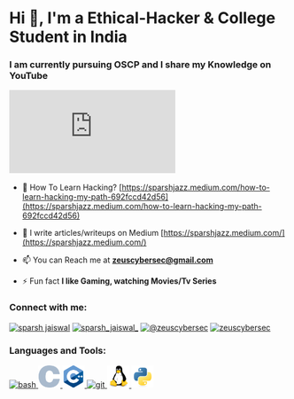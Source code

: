 <h1 align="left">Hi 👋, I'm a Ethical-Hacker & College Student in India</h1>
<h3 align="left">I am currently pursuing OSCP and I share my Knowledge on YouTube</h3>

![](https://cutewallpaper.org/download.php?file=/21/lighting-bolt-gif/Pin-on-Papadam.gif)

- 📝 How To Learn Hacking? [https://sparshjazz.medium.com/how-to-learn-hacking-my-path-692fccd42d56](https://sparshjazz.medium.com/how-to-learn-hacking-my-path-692fccd42d56)

- 📝 I write articles/writeups on Medium [https://sparshjazz.medium.com/](https://sparshjazz.medium.com/)

- 📫 You can Reach me at **zeuscybersec@gmail.com**

- ⚡ Fun fact **I like Gaming, watching Movies/Tv Series**

<h3 align="left">Connect with me:</h3>
<p align="left">
<a href="https://linkedin.com/in/sparsh jaiswal" target="blank"><img align="center" src="https://raw.githubusercontent.com/rahuldkjain/github-profile-readme-generator/neutral-icons/src/images/icons/Social/linked-in-alt.svg" alt="sparsh jaiswal" height="30" width="40" /></a>
<a href="https://instagram.com/sparsh_jaiswal_" target="blank"><img align="center" src="https://raw.githubusercontent.com/rahuldkjain/github-profile-readme-generator/neutral-icons/src/images/icons/Social/instagram.svg" alt="sparsh_jaiswal_" height="30" width="40" /></a>
<a href="https://medium.com/@zeuscybersec" target="blank"><img align="center" src="https://raw.githubusercontent.com/rahuldkjain/github-profile-readme-generator/neutral-icons/src/images/icons/Social/medium.svg" alt="@zeuscybersec" height="30" width="40" /></a>
<a href="https://www.youtube.com/c/zeuscybersec" target="blank"><img align="center" src="https://raw.githubusercontent.com/rahuldkjain/github-profile-readme-generator/neutral-icons/src/images/icons/Social/youtube.svg" alt="zeuscybersec" height="30" width="40" /></a>
</p>

<h3 align="left">Languages and Tools:</h3>
<p align="left"> <a href="https://www.gnu.org/software/bash/" target="_blank"> <img src="https://www.vectorlogo.zone/logos/gnu_bash/gnu_bash-icon.svg" alt="bash" width="40" height="40"/> </a> <a href="https://www.cprogramming.com/" target="_blank"> <img src="https://raw.githubusercontent.com/devicons/devicon/master/icons/c/c-original.svg" alt="c" width="40" height="40"/> </a> <a href="https://www.w3schools.com/cpp/" target="_blank"> <img src="https://raw.githubusercontent.com/devicons/devicon/master/icons/cplusplus/cplusplus-original.svg" alt="cplusplus" width="40" height="40"/> </a> <a href="https://git-scm.com/" target="_blank"> <img src="https://www.vectorlogo.zone/logos/git-scm/git-scm-icon.svg" alt="git" width="40" height="40"/> </a> <a href="https://www.linux.org/" target="_blank"> <img src="https://raw.githubusercontent.com/devicons/devicon/master/icons/linux/linux-original.svg" alt="linux" width="40" height="40"/> </a> <a href="https://www.python.org" target="_blank"> <img src="https://raw.githubusercontent.com/devicons/devicon/master/icons/python/python-original.svg" alt="python" width="40" height="40"/> </a> </p>
 
